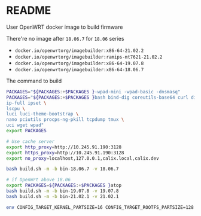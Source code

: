 # README

User OpenWRT docker image to build firmware

There're no image after `18.06.7` for `18.06` series

- `docker.io/openwrtorg/imagebuilder:x86-64-21.02.2`
- `docker.io/openwrtorg/imagebuilder:ramips-mt7621-21.02.2`
- `docker.io/openwrtorg/imagebuilder:x86-64-19.07.8`
- `docker.io/openwrtorg/imagebuilder:x86-64-18.06.7`

The command to build

```bash
PACKAGES="${PACKAGES:+$PACKAGES }-wpad-mini -wpad-basic -dnsmasq"
PACKAGES="${PACKAGES:+$PACKAGES }bash bind-dig coreutils-base64 curl diffutils dnsmasq-full dropbearconvert fdisk file \
ip-full ipset \
lscpu \
luci luci-theme-bootstrap \
nano pciutils procps-ng-pkill tcpdump tmux \
uci wget wpad"
export PACKAGES

# Use cache server
export http_proxy=http://10.245.91.190:3128
export https_proxy=http://10.245.91.190:3128
export no_proxy=localhost,127.0.0.1,calix.local,calix.dev

bash build.sh -m -b bin-18.06.7 -v 18.06.7

# if OpenWrt above 18.06
export PACKAGES=${PACKAGES:+$PACKAGES }atop
bash build.sh -m -b bin-19.07.8 -v 19.07.8
bash build.sh -m -b bin-21.02.1 -v 21.02.1

env CONFIG_TARGET_KERNEL_PARTSIZE=16 CONFIG_TARGET_ROOTFS_PARTSIZE=128 ./build.sh -m -b bin-19.07.8 -v 19.07.8
```
